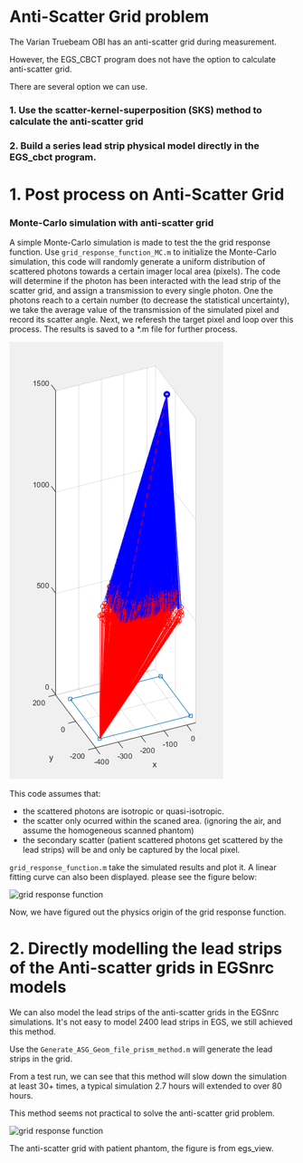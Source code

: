 #  Anti-Scatter Grid problem

The Varian Truebeam OBI has an anti-scatter grid during measurement. 

However, the EGS_CBCT program does not have the option to calculate anti-scatter grid.

There are several option we can use.

### 1. Use the scatter-kernel-superposition (SKS) method to calculate the anti-scatter grid

### 2. Build a series lead strip physical model directly in the EGS_cbct program.




# 1. Post process on Anti-Scatter Grid


### Monte-Carlo simulation with anti-scatter grid
A simple Monte-Carlo simulation is made to test the the grid response function. 
Use  ```grid_response_function_MC.m``` to initialize the Monte-Carlo simulation, this code will randomly generate a uniform distribution of scattered photons towards a certain imager local area (pixels). 
The code will determine if the photon has been interacted with the lead strip of the scatter grid, and assign a transmission to every single photon. 
One the photons reach to a certain number (to decrease the statistical uncertainty), we take the average value of the transmission of the simulated pixel and record its scatter angle. 
Next, we referesh  the target pixel and loop over this process. The results is saved to a \*.m file for further process.

![grid simulation](grid_MC.png)

This code assumes that: 
* the scattered photons are isotropic or quasi-isotropic.
* the scatter only ocurred within the scaned area. (ignoring the air, and assume the homogeneous scanned phantom)
* the secondary scatter (patient scattered photons get scattered by the lead strips) will be and only be captured by the local pixel.

```grid_response_function.m``` take the simulated results and plot it. A linear fitting curve can also been displayed.
please see the figure below: 

![grid response function](grf.png)

Now, we have figured out the physics origin of the grid response function. 

# 2. Directly modelling the lead strips of the Anti-scatter grids in EGSnrc models

We can also model the lead strips of the anti-scatter grids in the EGSnrc simulations. It's not easy to model 2400 lead strips in EGS, we still achieved this method. 

Use the ```Generate_ASG_Geom_file_prism_method.m``` will generate the lead strips in the grid. 

From a test run, we can see that this method will slow down the simulation at least 30+ times, a typical simulation 2.7 hours will extended to over 80 hours. 

This method seems not practical to solve the anti-scatter grid problem.

![grid response function](model.png)

The anti-scatter grid with patient phantom, the figure is from egs_view.
